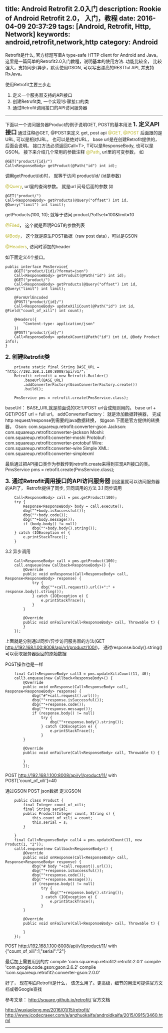 title: Android Retrofit 2.0入门
description: Rookie of Android Retrofit 2.0， 入门，教程
date: 2016-04-09 20:37:29
tags: [Android, Retrofit, Http, Network]
keywords: android,retrofit,network,http
category: Android
---
Retrofit是什么, 官方标题写着A type-safe HTTP client for Android and Java。
这里是一篇简单的Retrofit2.0入门教程，说明基本的使用方法.
功能比较全， 比较强大，支持同步/异步，默认使用GSON, 可以写出漂亮的RESTful API, 并支持RxJava。

使用Retrofit主要三步走
1. 定义一个服务器支持的API接口
2. 创建Retrofit类, 一个实现1步骤接口的类
3. 通过Retrofit调用接口的API访问服务器
-------------------------------------------------------------------------------------------------------------------
下面以一个访问服务器Product的例子说明GET, POST的基本用法
<span style="font-size: 1.3em;font-weight: bold;">1. 定义API接口</span>
通过注释@GET, @POST来定义 get, post api
<span style="color:#bbb529;">@GET, @POST</span> 后面跟的是 URL, 可以是相对URL， 也可以是绝对URL， base url是在创建Retrofit提供的，后面会说明。
接口方法必须返回Call&lt;T&gt;, T可以是ResponseBody, 也可以是GSON。
接下来介绍几个常用的参数注释
<span style="color:#bbb529;">@Path</span>,  url里的可变参数，
如 
```
@GET("product/{id}/")
Call<ResponseBody> getProduct(@Path("id") int id);
```
调用getProduct(id)时， 就等于访问 product/id/ (id是参数)

<span style="color:#bbb529;">@Query</span>,  url里的查询参数。 就是url 问号后面的参数
如
```
@GET("product/")
Call<ResponseBody> getProducts(@Query("offset") int id, @Query("limit") int limit);
```
getProducts(100, 10);  就等于访问 product/?offset=100&limit=10

<span style="color:#bbb529;">@Filed</span>， 这个就是声明POST的参数列表

<span style="color:#bbb529;">@Body</span>， 这个就是原生POST数据（raw post data），可以是GSON

<span style="color:#bbb529;">@Headers</span>, 访问时添加的header

如下面定义4个接口。
```
public interface PmsService{
    @GET("product/{id}/?format=json")
    Call<ResponseBody> getProduct(@Path("id") int id);
    @GET("product/")
    Call<ResponseBody> getProducts(@Query("offset") int id, @Query("limit") int limit);

    @FormUrlEncoded
    @POST("product/{id}/")
    Call<ResponseBody> updateXiliCount(@Path("id") int id, @Field("count_of_xili") int count);

    @Headers({
        "Content-type: application/json"
    })
    @POST("product/{id}/")
    Call<ResponseBody> updateXCount(@Path("id") int id, @Body Product info);
}
```


<span style="font-size: 1.3em;font-weight: bold;">2. 创建Retrofit类</span>
```
    private static final String BASE_URL = "http://192.168.1.180:8008/api/v1/";
    Retrofit retrofit = new Retrofit.Builder()
        .baseUrl(BASE_URL)
        .addConverterFactory(GsonConverterFactory.create())
        .build();

    PmsService pms = retrofit.create(PmsService.class);
```

baseUrl： BASE_URL就是前面说的GET/POST url合成规则用的。 base url + GET/POST url = full url。
addConverterFactory： 就是添加数据转换器， 完成http request/response到需要的java数据转换， 如gson
下面是官方提供的转换器，
Gson: com.squareup.retrofit:converter-gson
Jackson: com.squareup.retrofit:converter-jackson
Moshi: com.squareup.retrofit:converter-moshi
Protobuf: com.squareup.retrofit:converter-protobuf
Wire: com.squareup.retrofit:converter-wire
Simple XML: com.squareup.retrofit:converter-simplexml

最后通过把API接口类作为参数传到retrofit.create来得到实现API接口的类。
PmsService pms = retrofit.create(PmsService.class);


<span style="font-size: 1.3em;font-weight: bold;">3. 通过Retrofit调用接口的API访问服务器</span>
到这里就可以访问服务器的API了， Retrofit提供了同步, 异同调用的方法
3.1 同步调用
```
    Call<ResponseBody> call = pms.getProduct(100);
    try {
        Response<ResponseBody> body = call.execute();
        dbg(""+body.isSuccessful());
        dbg(""+body.code());
        dbg(""+body.message());
        if (body.body() != null)
            dbg(""+body.body().string());
    } catch (IOException e) {
        e.printStackTrace();
    }
```
3.2 异步调用
```
    Call<ResponseBody> call = pms.getProduct(100);
    call.enqueue(new Callback<ResponseBody>() {
        @Override
        public void onResponse(Call<ResponseBody> call, Response<ResponseBody> response) {
            try {
                dbg(""+call.request().url()+":" + response.body().string());
            } catch (IOException e) {
                e.printStackTrace();
            }
        }

        @Override
        public void onFailure(Call<ResponseBody> call, Throwable t) {
        }
    });
```

上面就是分别通过同步/异步访问服务器的方法(GET http://192.168.1.00:8008/api/v1/product/100/)， 通过response.body().string() 可以获取服务器返回的原始数据

POST操作也是一样
```
    final Call<ResponseBody> call3 = pms.updateXiliCount(11, 40);
    call3.enqueue(new Callback<ResponseBody>() {
        @Override
        public void onResponse(Call<ResponseBody> call, Response<ResponseBody> response) {
            dbg("#"+call.request().url());
            dbg(""+response.isSuccessful());
            dbg(""+response.code());
            dbg(""+response.message());
            if (response.body() != null)
                try {
                    dbg(""+response.body().string());
                } catch (IOException e) {
                    e.printStackTrace();
                }
        }

        @Override
        public void onFailure(Call<ResponseBody> call, Throwable t) {

        }
        });
```

POST http://192.168.1.100:8008/api/v1/product/11/   with POST['count_of_xili']=40

通过GSON POST json数据
定义GSON
```
    public class Product {
        final Integer count_of_xili;
        final String serial;
        public Product(Integer count, String s) {
            this.count_of_xili = count;
            this.serial = s;
        }

    }
    final Call<ResponseBody> call4 = pms.updateXCount(11, new Product(1, "2"));
    call4.enqueue(new Callback<ResponseBody>() {
        @Override
        public void onResponse(Call<ResponseBody> call, Response<ResponseBody> response) {
            dbg("# body "+call.request().url());
            dbg(""+response.isSuccessful());
            dbg(""+response.code());
            dbg(""+response.message());
            if (response.body() != null)
                try {
                    dbg(""+response.body().string());
                } catch (IOException e) {
                    e.printStackTrace();
                }
        }

        @Override
        public void onFailure(Call<ResponseBody> call, Throwable t) {

        }
    });
```

POST http://192.168.1.100:8008/api/v1/product/11/   with {"count_of_xili":1,"serial":"2"}

最后加上需要用到的库
compile 'com.squareup.retrofit2:retrofit:2.0.1'
compile 'com.google.code.gson:gson:2.6.2'
compile 'com.squareup.retrofit2:converter-gson:2.0.0'

好了， 现在明白Retrofit是什么， 该怎么用了。更高级，细节的用法可提供官方文档或者Google查找

参考文章：
http://square.github.io/retrofit/    官方文档

http://wuxiaolong.me/2016/01/15/retrofit/
http://www.jcodecraeer.com/a/anzhuokaifa/androidkaifa/2015/0915/3460.html



-----------------------------------

